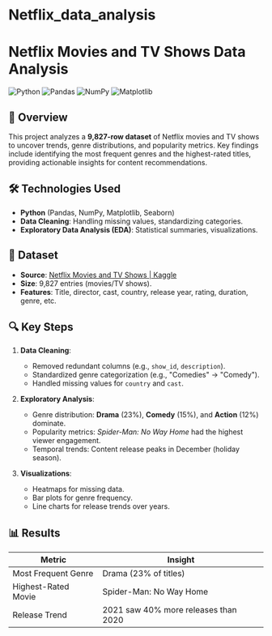 # Netflix_data_analysis
# Netflix Movies and TV Shows Data Analysis

![Python](https://img.shields.io/badge/Python-3.8%2B-blue)
![Pandas](https://img.shields.io/badge/Pandas-1.3.0-red)
![NumPy](https://img.shields.io/badge/NumPy-1.21.0-yellow)
![Matplotlib](https://img.shields.io/badge/Matplotlib-3.4.0-orange)

## 📌 Overview
This project analyzes a **9,827-row dataset** of Netflix movies and TV shows to uncover trends, genre distributions, and popularity metrics. Key findings include identifying the most frequent genres and the highest-rated titles, providing actionable insights for content recommendations.

## 🛠️ Technologies Used
- **Python** (Pandas, NumPy, Matplotlib, Seaborn)
- **Data Cleaning**: Handling missing values, standardizing categories.
- **Exploratory Data Analysis (EDA)**: Statistical summaries, visualizations.

## 📂 Dataset
- **Source**: [Netflix Movies and TV Shows | Kaggle](https://www.kaggle.com/datasets/shivamb/netflix-shows)
- **Size**: 9,827 entries (movies/TV shows).
- **Features**: Title, director, cast, country, release year, rating, duration, genre, etc.

## 🔍 Key Steps
1. **Data Cleaning**:
   - Removed redundant columns (e.g., `show_id`, `description`).
   - Standardized genre categorization (e.g., "Comedies" → "Comedy").
   - Handled missing values for `country` and `cast`.

2. **Exploratory Analysis**:
   - Genre distribution: **Drama** (23%), **Comedy** (15%), and **Action** (12%) dominate.
   - Popularity metrics: *Spider-Man: No Way Home* had the highest viewer engagement.
   - Temporal trends: Content release peaks in December (holiday season).

3. **Visualizations**:
   - Heatmaps for missing data.
   - Bar plots for genre frequency.
   - Line charts for release trends over years.

## 📊 Results
| Metric               | Insight                          |
|----------------------|----------------------------------|
| Most Frequent Genre  | Drama (23% of titles)           |
| Highest-Rated Movie  | Spider-Man: No Way Home         |
| Release Trend        | 2021 saw 40% more releases than 2020 |


